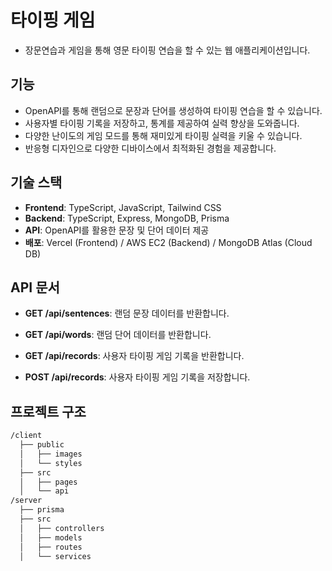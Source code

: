 # 타이핑 게임

- 장문연습과 게임을 통해 영문 타이핑 연습을 할 수 있는 웹 애플리케이션입니다.

## 기능

- OpenAPI를 통해 랜덤으로 문장과 단어를 생성하여 타이핑 연습을 할 수 있습니다.
- 사용자별 타이핑 기록을 저장하고, 통계를 제공하여 실력 향상을 도와줍니다.
- 다양한 난이도의 게임 모드를 통해 재미있게 타이핑 실력을 키울 수 있습니다.
- 반응형 디자인으로 다양한 디바이스에서 최적화된 경험을 제공합니다.

## 기술 스택

- **Frontend**: TypeScript, JavaScript, Tailwind CSS
- **Backend**: TypeScript, Express, MongoDB, Prisma
- **API**: OpenAPI를 활용한 문장 및 단어 데이터 제공
- **배포**: Vercel (Frontend) / AWS EC2 (Backend) / MongoDB Atlas (Cloud DB) 

## API 문서

- **GET /api/sentences**: 랜덤 문장 데이터를 반환합니다.
- **GET /api/words**: 랜덤 단어 데이터를 반환합니다.

- **GET /api/records**: 사용자 타이핑 게임 기록을 반환합니다.
- **POST /api/records**: 사용자 타이핑 게임 기록을 저장합니다.

## 프로젝트 구조

```md
/client
  ├── public
  │   ├── images
  │   └── styles
  ├── src
  │   ├── pages
  │   └── api
/server
  ├── prisma
  ├── src
  │   ├── controllers
  │   ├── models
  │   ├── routes
  │   └── services
```
